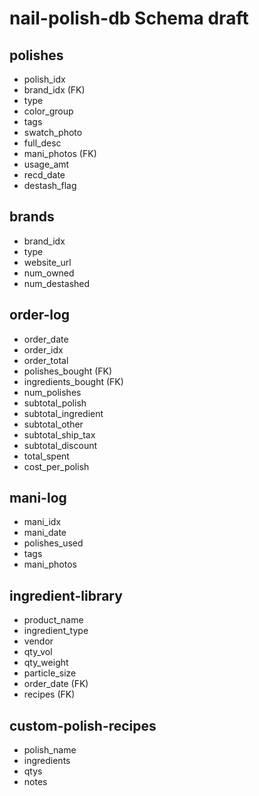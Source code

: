 # nail-polish-db Schema draft

## polishes

- polish_idx
- brand_idx (FK)
- type
- color_group
- tags
- swatch_photo
- full_desc
- mani_photos (FK)
- usage_amt
- recd_date
- destash_flag

## brands

- brand_idx
- type
- website_url
- num_owned
- num_destashed

## order-log

- order_date
- order_idx
- order_total
- polishes_bought (FK)
- ingredients_bought (FK)
- num_polishes
- subtotal_polish
- subtotal_ingredient
- subtotal_other
- subtotal_ship_tax
- subtotal_discount
- total_spent
- cost_per_polish

## mani-log

- mani_idx
- mani_date
- polishes_used
- tags
- mani_photos

## ingredient-library

- product_name
- ingredient_type
- vendor
- qty_vol
- qty_weight
- particle_size
- order_date (FK)
- recipes (FK)

## custom-polish-recipes

- polish_name
- ingredients
- qtys
- notes
